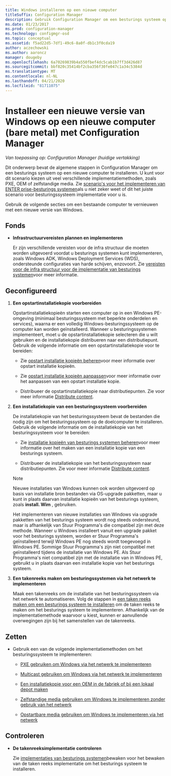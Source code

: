 ```yaml
---
title: Windows installeren op een nieuwe computer
titleSuffix: Configuration Manager
description: Gebruik Configuration Manager om een besturings systeem op een nieuwe computer (bare metal) te installeren met behulp van PXE, OEM of zelfstandige media.
ms.date: 01/23/2017
ms.prod: configuration-manager
ms.technology: configmgr-osd
ms.topic: conceptual
ms.assetid: f5ad22d5-7df1-49c6-8a0f-db1c3f0cda19
author: aczechowski
ms.author: aaroncz
manager: dougeby
ms.openlocfilehash: 6a70269839b4a550fbef4dc5cab1b7ff3d426d87
ms.sourcegitcommit: bbf820c35414bf2cba356f30fe047c1a34c5384d
ms.translationtype: MT
ms.contentlocale: nl-NL
ms.lasthandoff: 04/21/2020
ms.locfileid: "81711075"
---
```

# <a name="install-a-new-version-of-windows-on-a-new-computer-bare-metal-with-configuration-manager"></a>Installeer een nieuwe versie van Windows op een nieuwe computer (bare metal) met Configuration Manager

*Van toepassing op: Configuration Manager (huidige vertakking)*

Dit onderwerp bevat de algemene stappen in Configuration Manager om een besturings systeem op een nieuwe computer te installeren. U kunt voor dit scenario kiezen uit veel verschillende implementatiemethoden, zoals PXE, OEM of zelfstandige media. Zie [scenario's voor het implementeren van ENTER prise-besturings systemen](scenarios-to-deploy-enterprise-operating-systems.md)als u niet zeker weet of dit het juiste scenario voor besturingssysteem implementatie voor u is.  

Gebruik de volgende secties om een bestaande computer te vernieuwen met een nieuwe versie van Windows.  

##  <a name="plan"></a><a name="BKMK_Plan"></a>Fonds  

-   **Infrastructuurvereisten plannen en implementeren**  

     Er zijn verschillende vereisten voor de infra structuur die moeten worden uitgevoerd voordat u besturings systemen kunt implementeren, zoals Windows ADK, Windows Deployment Services (WDS), ondersteunde configuraties van harde schijven, enzovoort. Zie [vereisten voor de infra structuur voor de implementatie van besturings systemen](../plan-design/infrastructure-requirements-for-operating-system-deployment.md)voor meer informatie.

##  <a name="configure"></a><a name="BKMK_Configure"></a>Geconfigureerd  

1.  **Een opstartinstallatiekopie voorbereiden**  

     Opstartinstallatiekopieën starten een computer op in een Windows PE-omgeving (minimaal besturingssysteem met beperkte onderdelen en services), waarna er een volledig Windows-besturingssysteem op de computer kan worden geïnstalleerd.   Wanneer u besturingssystemen implementeert, moet u de opstartinstallatiekopie selecteren die u wilt gebruiken en de installatiekopie distribueren naar een distributiepunt. Gebruik de volgende informatie om een opstartinstallatiekopie voor te bereiden:  

    -   Zie [opstart installatie kopieën beheren](../get-started/manage-boot-images.md)voor meer informatie over opstart installatie kopieën.  

    -   Zie [opstart installatie kopieën aanpassen](../get-started/customize-boot-images.md)voor meer informatie over het aanpassen van een opstart installatie kopie.  

    -   Distribueer de opstartinstallatiekopie naar distributiepunten. Zie voor meer informatie [Distribute content](../../core/servers/deploy/configure/deploy-and-manage-content.md#bkmk_distribute).  

2.  **Een installatiekopie van een besturingssysteem voorbereiden**  

     De installatiekopie van het besturingssysteem bevat de bestanden die nodig zijn om het besturingssysteem op de doelcomputer te installeren. Gebruik de volgende informatie om de installatiekopie van het besturingssysteem voor te bereiden:  

    -   Zie [installatie kopieën van besturings systemen beheren](../get-started/manage-operating-system-images.md)voor meer informatie over het maken van een installatie kopie van een besturings systeem.

    -   Distribueer de installatiekopie van het besturingssysteem naar distributiepunten. Zie voor meer informatie [Distribute content](../../core/servers/deploy/configure/deploy-and-manage-content.md#bkmk_distribute).  

    > [!NOTE]
    > Nieuwe installaties van Windows kunnen ook worden uitgevoerd op basis van installatie bron bestanden via OS-upgrade pakketten, maar u kunt in plaats daarvan installatie kopieën van het besturings systeem, zoals **install. Wim** , gebruiken.
    >
    > Het implementeren van nieuwe installaties van Windows via upgrade pakketten van het besturings systeem wordt nog steeds ondersteund, maar is afhankelijk van Stuur Programma's die compatibel zijn met deze methode. Wanneer u Windows installeert vanuit een upgrade pakket voor het besturings systeem, worden er Stuur Programma's geïnstalleerd terwijl Windows PE nog steeds wordt toegevoegd in Windows PE. Sommige Stuur Programma's zijn niet compatibel met geïnstalleerd tijdens de installatie van Windows PE. Als Stuur Programma's niet compatibel zijn met de installatie van in Windows PE, gebruikt u in plaats daarvan een installatie kopie van het besturings systeem.  

3.  **Een takenreeks maken om besturingssystemen via het netwerk te implementeren**  

     Maak een takenreeks om de installatie van het besturingssysteem via het netwerk te automatiseren. Volg de stappen in [een taken reeks maken om een besturings systeem te installeren](create-a-task-sequence-to-install-an-operating-system.md) om de taken reeks te maken om het besturings systeem te implementeren. Afhankelijk van de implementatiemethode waarvoor u kiest, kunnen er aanvullende overwegingen zijn bij het samenstellen van de takenreeks.  

##  <a name="deploy"></a><a name="BKMK_Deploy"></a>Zetten  

-   Gebruik een van de volgende implementatiemethoden om het besturingssysteem te implementeren:  

    -   [PXE gebruiken om Windows via het netwerk te implementeren](use-pxe-to-deploy-windows-over-the-network.md)  

    -   [Multicast gebruiken om Windows via het netwerk te implementeren](use-multicast-to-deploy-windows-over-the-network.md)  

    -   [Een installatiekopie voor een OEM in de fabriek of bij een lokaal depot maken](create-an-image-for-an-oem-in-factory-or-a-local-depot.md)  

    -   [Zelfstandige media gebruiken om Windows te implementeren zonder gebruik van het netwerk](use-stand-alone-media-to-deploy-windows-without-using-the-network.md)  

    -   [Opstartbare media gebruiken om Windows te implementeren via het netwerk](use-bootable-media-to-deploy-windows-over-the-network.md)  

## <a name="monitor"></a>Controleren  

-   **De takenreeksimplementatie controleren**  

     Zie [implementaties van besturings systemen](monitor-operating-system-deployments.md)bewaken voor het bewaken van de taken reeks implementatie om het besturings systeem te installeren.  
